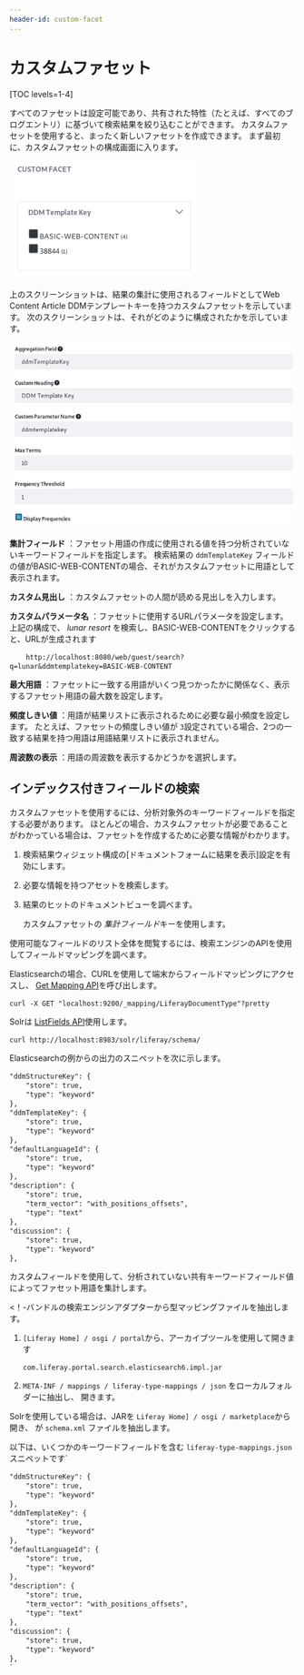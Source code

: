 ```yaml
---
header-id: custom-facet
---
```


# カスタムファセット

[TOC levels=1-4]

すべてのファセットは設定可能であり、共有された特性（たとえば、すべてのブログエントリ）に基づいて検索結果を絞り込むことができます。 カスタムファセットを使用すると、まったく新しいファセットを作成できます。 まず最初に、カスタムファセットの構成画面に入ります。

![図1：最初にカスタムファセットを構成する必要があります。](../../../images/search-custom-facet-ddmTemplateKey.png)

上のスクリーンショットは、結果の集計に使用されるフィールドとしてWeb Content Article DDMテンプレートキーを持つカスタムファセットを示しています。 次のスクリーンショットは、それがどのように構成されたかを示しています。

![図2：すぐにカスタムファセットを構成する](../../../images/search-custom-facet-config.png)

**集計フィールド** ：ファセット用語の作成に使用される値を持つ分析されていないキーワードフィールドを指定します。 検索結果の `ddmTemplateKey` フィールドの値がBASIC-WEB-CONTENTの場合、それがカスタムファセットに用語として表示されます。

**カスタム見出し** ：カスタムファセットの人間が読める見出しを入力します。

**カスタムパラメータ名** ：ファセットに使用するURLパラメータを設定します。 上記の構成で、 *lunar resort* を検索し、BASIC-WEB-CONTENTをクリックすると、URLが生成されます

``` 
    http://localhost:8080/web/guest/search?q=lunar&ddmtemplatekey=BASIC-WEB-CONTENT
```

**最大用語** ：ファセットに一致する用語がいくつ見つかったかに関係なく、表示するファセット用語の最大数を設定します。

**頻度しきい値** ：用語が結果リストに表示されるために必要な最小頻度を設定します。 たとえば、ファセットの頻度しきい値が `3`設定されている場合、2つの一致する結果を持つ用語は用語結果リストに表示されません。

**周波数の表示** ：用語の周波数を表示するかどうかを選択します。

## インデックス付きフィールドの検索

カスタムファセットを使用するには、分析対象外のキーワードフィールドを指定する必要があります。 ほとんどの場合、カスタムファセットが必要であることがわかっている場合は、ファセットを作成するために必要な情報がわかります。

1.  検索結果ウィジェット構成の[ドキュメントフォームに結果を表示]設定を有効にします。

2.  必要な情報を持つアセットを検索します。

3.  結果のヒットのドキュメントビューを調べます。

    カスタムファセットの *集計フィールド*キーを使用します。

使用可能なフィールドのリスト全体を閲覧するには、検索エンジンのAPIを使用してフィールドマッピングを調べます。

Elasticsearchの場合、CURLを使用して端末からフィールドマッピングにアクセスし、 [Get Mapping API](https://www.elastic.co/guide/en/elasticsearch/reference/6.5/indices-get-mapping.html)を呼び出します。

    curl -X GET "localhost:9200/_mapping/LiferayDocumentType"?pretty

Solrは [ListFields API](https://lucene.apache.org/solr/guide/6_6/schema-api.html#SchemaAPI-ListFields)使用します。

    curl http://localhost:8983/solr/liferay/schema/

Elasticsearchの例からの出力のスニペットを次に示します。

    "ddmStructureKey": {
        "store": true,
        "type": "keyword"
    },
    "ddmTemplateKey": {
        "store": true,
        "type": "keyword"
    },
    "defaultLanguageId": {
        "store": true,
        "type": "keyword"
    },
    "description": {
        "store": true,
        "term_vector": "with_positions_offsets",
        "type": "text"
    },
    "discussion": {
        "store": true,
        "type": "keyword"
    },

カスタムフィールドを使用して、分析されていない共有キーワードフィールド値によってファセット用語を集計します。

<！-バンドルの検索エンジンアダプターから型マッピングファイルを抽出します。

1.  `[Liferay Home] / osgi / portal`から、アーカイブツールを使用して開きます
   
        com.liferay.portal.search.elasticsearch6.impl.jar

2. `META-INF / mappings / liferay-type-mappings / json` をローカルフォルダーに抽出し、 開きます。

Solrを使用している場合は、JARを `Liferay Home] / osgi / marketplace`から開き、 が `schema.xml` ファイルを抽出します。

以下は、いくつかのキーワードフィールドを含む `liferay-type-mappings.json` スニペットです`</p>

<pre><code>"ddmStructureKey": {
    "store": true,
    "type": "keyword"
},
"ddmTemplateKey": {
    "store": true,
    "type": "keyword"
},
"defaultLanguageId": {
    "store": true,
    "type": "keyword"
},
"description": {
    "store": true,
    "term_vector": "with_positions_offsets",
    "type": "text"
},
"discussion": {
    "store": true,
    "type": "keyword"
},
`</pre>
